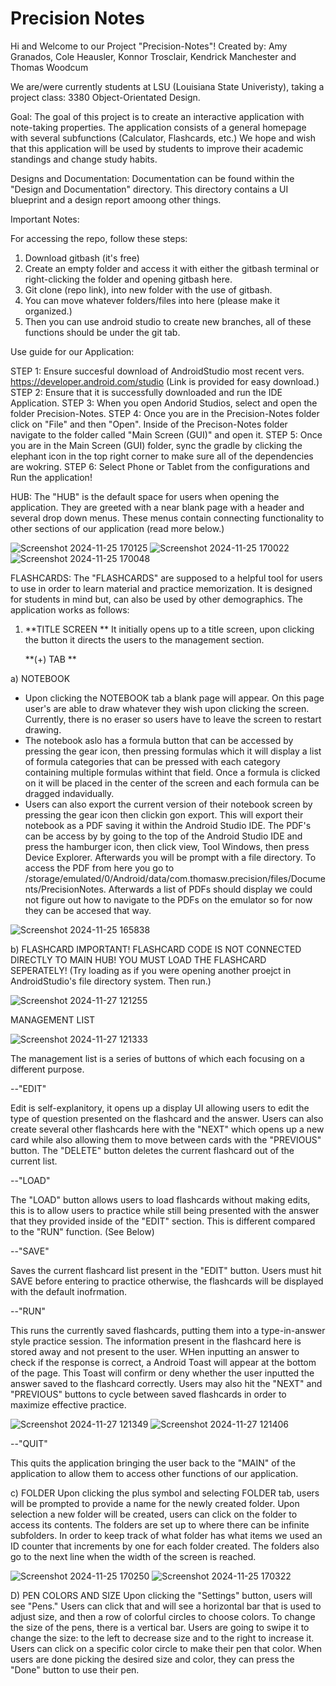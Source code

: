 # Precision Notes

Hi and Welcome to our Project "Precision-Notes"!
Created by: Amy Granados, Cole Heausler, Konnor Trosclair, Kendrick Manchester and Thomas Woodcum

We are/were currently students at LSU (Louisiana State Univeristy), taking a project class: 3380 Object-Orientated Design.


Goal: 
The goal of this project is to create an interactive application with note-taking properties. The application consists of a general homepage with several subfunctions (Calculator, Flashcards, etc.)
We hope and wish that this application will be used by students to improve their academic standings and change study habits.


Designs and Documentation:
Documentation can be found within the "Design and Documentation" directory. This directory contains a UI blueprint and a design report amoong other things.
  

Important Notes:

For accessing the repo, follow these steps:

1) Download gitbash (it's free)
2) Create an empty folder and access it with either the gitbash terminal or right-clicking the folder and opening gitbash here. 
3) Git clone (repo link), into new folder with the use of gitbash.
4) You can move whatever folders/files into here (please make it organized.)
5) Then you can use android studio to create new branches, all of these functions should be under the git tab.
   
Use guide for our Application:

  STEP 1: Ensure succesful download of AndroidStudio most recent vers. https://developer.android.com/studio (Link is provided for easy download.)
  STEP 2: Ensure that it is successfully downloaded and run the IDE Application.
  STEP 3: When you open Andorid Studios, select and open the folder Precision-Notes.
  STEP 4: Once you are in the Precision-Notes folder click on "File" and then "Open". Inside of the Precison-Notes folder navigate to the folder called "Main Screen (GUI)" and open it. 
  STEP 5: Once you are in the Main Screen (GUI) folder, sync the gradle by clicking the elephant icon in the top right corner to make sure all of the dependencies are wokring.
  STEP 6: Select Phone or Tablet from the configurations and Run the application!
  
  HUB:
    The "HUB" is the default space for users when opening the application. They are greeted with a near blank page with a header and several drop down menus. These menus contain connecting functionality to other sections of our application (read more below.)

![Screenshot 2024-11-25 170125](https://github.com/user-attachments/assets/cb2c1992-8a26-47cd-9d69-a39770ac7d15)
![Screenshot 2024-11-25 170022](https://github.com/user-attachments/assets/eb2e8114-a99d-4cde-9099-81795217dd15)
![Screenshot 2024-11-25 170048](https://github.com/user-attachments/assets/4a082cf7-8426-4af3-af4b-d5d23eaa2b2a)

  FLASHCARDS:
    The "FLASHCARDS" are supposed to a helpful tool for users to use in order to learn material and practice memorization. It is designed for students in mind but, can also be used by other demographics.
    The application works as follows:

   1)  **TITLE SCREEN **
        It initially opens up to a title screen, upon clicking the button it directs the users to the management section.

        **(+) TAB **

a) NOTEBOOK
  - Upon clicking the NOTEBOOK tab a blank page will appear. On this page user's are able to draw whatever they wish upon clicking the screen. Currently, there is no eraser so users have to leave the screen to restart drawing.
  - The notebook aslo has a formula button that can be accessed by pressing the gear icon, then pressing formulas which it will display a list of formula categories that can be pressed with each category containing multiple formulas withint that field. Once a formula is clicked on it will be placed in the center of the screen and each formula can be dragged indavidually.
  - Users can also export the current version of their notebook screen by pressing the gear icon then clickin gon export. This will export their notebook as a PDF saving it within the Android Studio IDE. The PDF's can be access by by going to the top of the Android Studio IDE and press the hamburger icon, then click view, Tool Windows, then press Device Explorer. Afterwards you will be prompt with a file directory. To access the PDF from here you go to /storage/emulated/0/Android/data/com.thomasw.precision/files/Documents/PrecisionNotes. Afterwards a list of PDFs should display we could not figure out how to navigate to the PDFs on the emulator so for now they can be accesed that way.

  ![Screenshot 2024-11-25 165838](https://github.com/user-attachments/assets/3a5bf3ec-f41f-4c18-bc43-b757da558502)

b) FLASHCARD 
  IMPORTANT! FLASHCARD CODE IS NOT CONNECTED DIRECTLY TO MAIN HUB! YOU MUST LOAD THE FLASHCARD SEPERATELY! (Try loading as if you were opening another proejct in AndroidStudio's file directory system. Then run.)

![Screenshot 2024-11-27 121255](https://github.com/user-attachments/assets/9472509f-d9a1-4af5-8a48-00350e51b4e4)

   MANAGEMENT LIST

![Screenshot 2024-11-27 121333](https://github.com/user-attachments/assets/f55cf476-8a00-4146-989f-682dd0c4475e)

  
  The management list is a series of buttons of which each focusing on a different purpose.

  --"EDIT"
            
   Edit is self-explanitory, it opens up a display UI allowing users to edit the type of question presented on the flashcard and the answer. Users can also create several other flashcards here with the "NEXT" which opens up a new card while also allowing them to move between cards with the "PREVIOUS" button. The "DELETE" button deletes the current flashcard out of the current list.

  --"LOAD"
            
   The "LOAD" button allows users to load flashcards without making edits, this is to allow users to practice while still being presented with the answer that they provided inside of the "EDIT" section. This is different compared to the "RUN" function. (See Below)

  --"SAVE"
           
   Saves the current flashcard list present in the "EDIT" button. Users must hit SAVE before entering to practice otherwise, the flashcards will be displayed with the default inofrmation. 

   --"RUN"
           
   This runs the currently saved flashcards, putting them into a type-in-answer style practice session. The information present in the flashcard here is stored away and not present to the user. WHen inputting an answer to check if the response is correct, a Android Toast will appear at the bottom of the page. This Toast will confirm or deny whether the user inputted the answer saved to the flashcard correctly. Users may also hit the "NEXT" and "PREVIOUS" buttons to cycle between saved flashcards in order to maximize effective practice.
   
![Screenshot 2024-11-27 121349](https://github.com/user-attachments/assets/7b968837-3af4-4461-b243-afc64ecd25ff)
![Screenshot 2024-11-27 121406](https://github.com/user-attachments/assets/df90d740-ce13-441e-bcce-8ca1649b6add)

   --"QUIT"
            
   This quits the application bringing the user back to the "MAIN" of the application to allow them to access other functions of our application.

c) FOLDER
    Upon clicking the plus symbol and selecting FOLDER tab, users will be prompted to provide a name for the newly created folder. Upon selection a new folder will be created, users can click on the folder to access its contents. The folders are set up to where there can be infinite subfolders. In order to keep track of what folder has what items we used an ID counter that increments by one for each folder created. The folders also go to the next line when the width of the screen is reached.

  ![Screenshot 2024-11-25 170250](https://github.com/user-attachments/assets/48eb23b6-99c8-4501-a46d-9d0f4481d0ce)
  ![Screenshot 2024-11-25 170322](https://github.com/user-attachments/assets/6ef75ca5-abec-49b0-8107-e31636b08423)

D) PEN COLORS AND SIZE
Upon clicking the "Settings" button, users will see "Pens." Users can click that and will see a horizontal bar that is used to adjust size, and then a row of colorful circles to choose colors. To change the size of the pens, there is a vertical bar. Users are going to swipe it to change the size: to the left to decrease size and to the right to increase it. Users can click on a specific color circle to make their pen that color. When users are done picking the desired size and color, they can press the "Done" button to use their pen.
              




    
    
    
